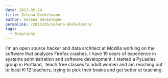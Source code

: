 ```yaml
---
date: 2013-05-24
title: Selena Deckelmann
author: Selena Deckelmann
permalink: /2013/05/selena-deckelmann/
tags:
  - Biography
---
```

I&#8217;m an open source hacker and data architect at Mozilla working on the software that analyzes Firefox crashes. I have 19 years of experience in systems administration and software development. I started a PyLadies group in Portland,  teach free classes to adult women and am reaching out to local K-12 teachers, trying to pick their brains and get better at teaching.
